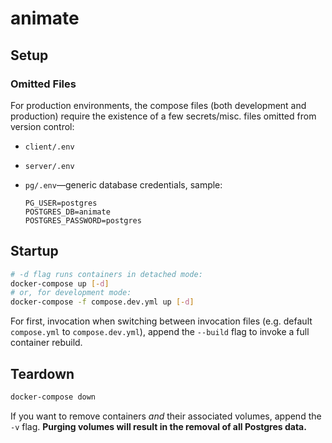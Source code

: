 # animate

## Setup

### Omitted Files

For production environments, the compose files (both development and production) require the existence of a few secrets/misc. files omitted from version control:

- `client/.env`
- `server/.env`

- `pg/.env`&mdash;generic database credentials, sample:
    ```properties
    PG_USER=postgres
    POSTGRES_DB=animate
    POSTGRES_PASSWORD=postgres
    ```

## Startup

```bash
# -d flag runs containers in detached mode:
docker-compose up [-d]
# or, for development mode:
docker-compose -f compose.dev.yml up [-d]
```

For first, invocation when switching between invocation files (e.g. default `compose.yml` to `compose.dev.yml`), append the `--build` flag to invoke a full container rebuild.

## Teardown

```bash
docker-compose down
```

If you want to remove containers *and* their associated volumes, append the `-v` flag. **Purging volumes will result in the removal of all Postgres data.**
